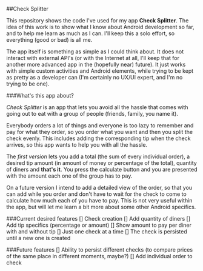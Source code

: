 ##Check Splitter

This repository shows the code I've used for my app **Check Splitter**. The idea of this work is to show what I know about Android development so far, and to help me learn as much as I can. I'll keep this a solo effort, so everything (good or bad) is all me.

The app itself is something as simple as I could think about. It does not interact with external API's (or with the Internet at all, I'll keep that for another more advanced app in the (hopefully near) future). It just works with simple custom activities and Android elements, while trying to be kept as pretty as a developer can (I'm certainly no UX/UI expert, and I'm no trying to be one).

###What's this app about?

*Check Splitter* is an app that lets you avoid all the hassle that comes with going out to eat with a group of people (friends, family, you name it).

Everybody orders a lot of things and everyone is too lazy to remember and pay for what they order, so you order what you want and then you split the check evenly. This includes adding the corresponding tip when the check arrives, so this app wants to help you with all the hassle.

The *first version* lets you add a total (the sum of every individual order), a desired tip amount (in amount of money or percentage of the total), quantity of diners and **that's it**. You press the calculate button and you are presented with the amount each one of the group has to pay.

On a future version I intend to add a detailed view of the order, so that you can add while you order and don't have to wait for the check to come to calculate how much each of you have to pay. This is not very useful within the app, but will let me learn a bit more about some other Android specifics.

###Current desired features
[] Check creation
[] Add quantity of diners
[] Add tip specifics (percentage or amount)
[] Show amount to pay per diner with and without tip
[] Just one check at a time
[] The check is persisted until a new one is created


###Future features
[] Ability to persist different checks (to compare prices of the same place in different moments, maybe?)
[] Add individual order to check
